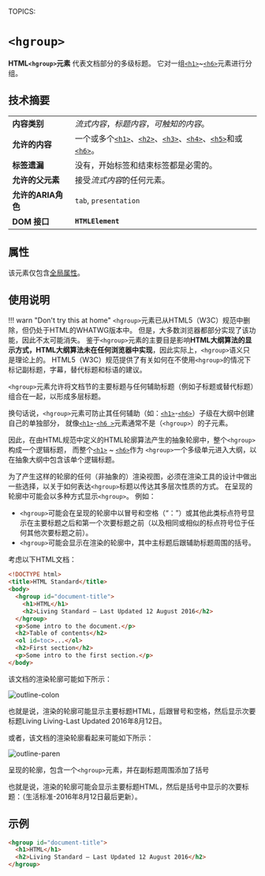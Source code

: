 TOPICS: <hgroup>

# `<hgroup>`

**HTML`<hgroup>`元素** 代表文档部分的多级标题。 它对一组[`<h1>`](/zh-hans/webfrontend/<h1>)~[`<h6>`](/zh-hans/webfrontend/<h6>)元素进行分组。

## 技术摘要

|  |  |
| :-- | :-- |
| **内容类别** | *流式内容*，*标题内容*，*可触知的内容*。|
| **允许的内容** | 一个或多个[`<h1>`](/zh-hans/webfrontend/<h1>)、[`<h2>`](/zh-hans/webfrontend/<h2>)、[`<h3>`](/zh-hans/webfrontend/<h3>)、[`<h4>`](/zh-hans/webfrontend/<h4>)、[`<h5>`](/zh-hans/webfrontend/<h5>)和或[`<h6>`](/zh-hans/webfrontend/<h6>)。|
| **标签遗漏** | 没有，开始标签和结束标签都是必需的。|
| **允许的父元素** | 接受*流式内容*的任何元素。|
| **允许的ARIA角色** | `tab`, `presentation` |
| **DOM 接口** | **`HTMLElement`** |

## 属性

该元素仅包含[全局属性](/zh-hans/webfrontend/HTML_Global_Attributes)。

## 使用说明

!!! warn "Don't try this at home"
    `<hgroup>`元素已从HTML5（W3C）规范中删除，但仍处于HTML的WHATWG版本中。 但是，大多数浏览器都部分实现了该功能，因此不太可能消失。
    鉴于`<hgroup>`元素的主要目是影响**HTML大纲算法的显示方式，HTML大纲算法未在任何浏览器中实现**，因此实际上，`<hgroup>`语义只是理论上的。
    HTML5（W3C）规范提供了有关如何在不使用`<hgroup>`的情况下标记副标题，字幕，替代标题和标语的建议。

`<hgroup>`元素允许将文档节的主要标题与任何辅助标题（例如子标题或替代标题）组合在一起，以形成多层标题。

换句话说，`<hgroup>`元素可防止其任何辅助（如：[`<h1>`](/zh-hans/webfrontend/<h1>)-[`<h6>`](/zh-hans/webfrontend/<h6>)）子级在大纲中创建自己的单独部分，
就像[`<h1>`](/zh-hans/webfrontend/<h1>)-[`<h6 >`](/zh-hans/webfrontend/<h6>)元素通常不是（`<hgroup>`）的子元素。

因此，在由HTML规范中定义的HTML轮廓算法产生的抽象轮廓中，整个`<hgroup>`构成一个逻辑标题，
而整个[`<h1>`](/zh-hans/webfrontend/<h1>) ~ [`<h6>`](/zh-hans/webfrontend/<h6>)作为 `<hgroup>`一个多级单元进入大纲，以在抽象大纲中包含该单个逻辑标题。

为了产生这样的轮廓的任何（非抽象的）渲染视图，必须在渲染工具的设计中做出一些选择，以关于如何表达`<hgroup>`标题以传达其多层次性质的方式。
在呈现的轮廓中可能会以多种方式显示`<hgroup>`。 例如：

- `<hgroup>`可能会在呈现的轮廓中以冒号和空格（“：”）或其他此类标点符号显示在主要标题之后和第一个次要标题之前（以及相同或相似的标点符号位于任何其他次要标题之前）。
- `<hgroup>`可能会显示在渲染的轮廓中，其中主标题后跟辅助标题周围的括号。

考虑以下HTML文档：

```html
<!DOCTYPE html>
<title>HTML Standard</title>
<body>
  <hgroup id="document-title">
    <h1>HTML</h1>
    <h2>Living Standard — Last Updated 12 August 2016</h2>
  </hgroup>
  <p>Some intro to the document.</p>
  <h2>Table of contents</h2>
  <ol id=toc>...</ol>
  <h2>First section</h2>
  <p>Some intro to the first section.</p>
</body>
```

该文档的渲染轮廓可能如下所示：

![outline-colon](/media/webfrontend__outline-colon.png)

也就是说，渲染的轮廓可能显示主要标题HTML，后跟冒号和空格，然后显示次要标题Living Living-Last Updated 2016年8月12日。

或者，该文档的渲染轮廓看起来可能如下所示：

![outline-paren](/media/webfrontend__outline-paren.png)

呈现的轮廓，包含一个`<hgroup>`元素，并在副标题周围添加了括号

也就是说，渲染的轮廓可能会显示主要标题HTML，然后是括号中显示的次要标题：（生活标准-2016年8月12日最后更新）。

## 示例

```html
<hgroup id="document-title">
  <h1>HTML</h1>
  <h2>Living Standard — Last Updated 12 August 2016</h2>
</hgroup>
```
